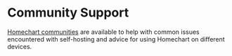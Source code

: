 # Community Support

[Homechart communities](/communities) are available to help with common issues encountered with self-hosting and advice for using Homechart on different devices.
